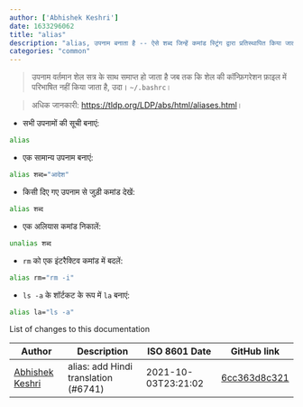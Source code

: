 ```yaml
---
author: ['Abhishek Keshri']
date: 1633296062
title: "alias"
description: "alias, उपनाम बनाता है -- ऐसे शब्द जिन्हें कमांड स्ट्रिंग द्वारा प्रतिस्थापित किया जाता है।"
categories: "common"
---
```

> उपनाम वर्तमान शेल सत्र के साथ समाप्त हो जाता है जब तक कि शेल की कॉन्फ़िगरेशन फ़ाइल में परिभाषित नहीं किया जाता है, उदा। `~/.bashrc`।

> अधिक जानकारी: <https://tldp.org/LDP/abs/html/aliases.html>।

- सभी उपनामों की सूची बनाएं:

```bash
alias
```

- एक सामान्य उपनाम बनाएं:

```bash
alias शब्द="आदेश"
```

- किसी दिए गए उपनाम से जुड़ी कमांड देखें:

```bash
alias शब्द
```

- एक अलियास कमांड निकालें:

```bash
unalias शब्द
```

- `rm` को एक इंटरैक्टिव कमांड में बदलें:

```bash
alias rm="rm -i"
```

- `ls -a` के शॉर्टकट के रूप में `la` बनाएं:

```bash
alias la="ls -a"
```
List of changes to this documentation


Author | Description | ISO 8601 Date | GitHub link
------|-----|-----|-----
[Abhishek Keshri](mailto:keshri.abhishek63@gmail.com) | alias: add Hindi translation (#6741) | 2021-10-03T23:21:02 | [6cc363d8c321](https://github.com/tldr-pages/tldr/commit/6cc363d8c321a257965c3dc7173bba8e669a7b56)

